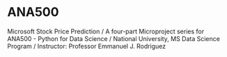 # ANA500
Microsoft Stock Price Prediction /
A four-part Microproject series for ANA500 - Python for Data Science /
National University, MS Data Science Program /
Instructor: Professor Emmanuel J. Rodriguez
